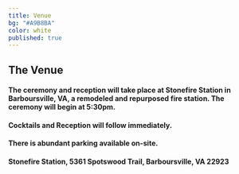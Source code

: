 ```yaml
---
title: Venue
bg: "#A9B8BA"
color: white
published: true
---
```


## The Venue

#### The ceremony and reception will take place at Stonefire Station in Barboursville, VA, a remodeled and repurposed fire station. The ceremony will begin at 5:30pm.

#### Cocktails and Reception will follow immediately.

#### There is abundant parking available on-site.

#### Stonefire Station, 5361 Spotswood Trail, Barboursville, VA 22923